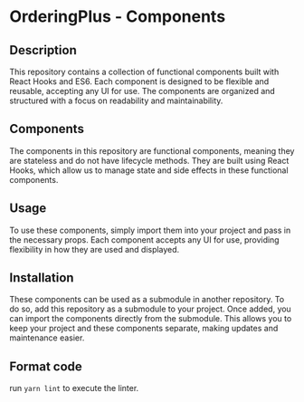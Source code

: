 # OrderingPlus - Components

## Description

This repository contains a collection of functional components built with React Hooks and ES6. Each component is designed to be flexible and reusable, accepting any UI for use. The components are organized and structured with a focus on readability and maintainability.

## Components

The components in this repository are functional components, meaning they are stateless and do not have lifecycle methods. They are built using React Hooks, which allow us to manage state and side effects in these functional components.

## Usage

To use these components, simply import them into your project and pass in the necessary props. Each component accepts any UI for use, providing flexibility in how they are used and displayed.

## Installation

These components can be used as a submodule in another repository. To do so, add this repository as a submodule to your project. Once added, you can import the components directly from the submodule. This allows you to keep your project and these components separate, making updates and maintenance easier.

## Format code

run `yarn lint` to execute the linter.

